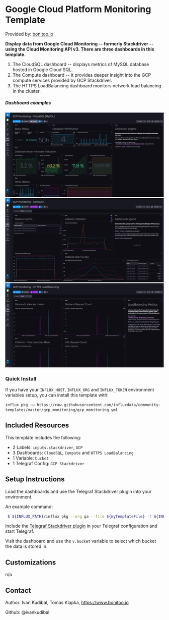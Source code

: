 # Google Cloud Platform Monitoring Template

Provided by: [bonitoo.io](.)

**Display data from Google Cloud Monitoring -- formerly Stackdriver -- using the
Cloud Monitoring API v3. There are three dashboards in this template.**

1. The CloudSQL dashboard -- displays metrics of MySQL database hosted in Google
   Cloud SQL.
2. The Compute dashboard -- it provides deeper insight into the GCP compute
   services provided by GCP Stackdriver.
3. The HTTPS LoadBalancing dashboard monitors network load balancing in the cluster.

##### Dashboard examples

![GCP Monitoring Cloud SQL](img/gcp-monitoring-cloudsql.png)
![GCP Monitoring Compute](img/gcp-monitoring-compute.png)
![GCP Monitoring LoadBalancing](img/gcp-monitoring-loadbalancing.png)

### Quick Install

If you have your `INFLUX_HOST`, `INFLUX_ORG` and `INFLUX_TOKEN` environment variables setup, you can install this template with:

```
influx pkg -u https://raw.githubusercontent.com/influxdata/community-templates/master/gcp_monitoring/gcp_monitoring.yml
```

## Included Resources

This template includes the following:

- 2 Labels: `inputs.stackdriver`, `GCP`
- 3 Dashboards: `CloudSQL`, `Compute` and `HTTPS LoadBalancing`
- 1 Variable: `bucket`
- 1 Telegraf Config: `GCP Stackdriver`

## Setup Instructions


Load the dashboards and use the Telegraf Stackdriver plugin into your
environment.

An example command:
```bash
 $ ${INFLUX_PATH}/influx pkg --org qa --file ${myTemplateFile} -t ${INFLUX_TOKEN}
```

Include the [Telegraf Stackdriver plugin](https://github.com/influxdata/telegraf/tree/master/plugins/inputs/stackdriver) in your Telegraf configuration and start Telegraf.


Visit the dashboard and use the `v.bucket` variable to select which bucket the data is stored in.


## Customizations

n/a

## Contact

Author: Ivan Kudibal, Tomas Klapka, https://www.bonitoo.io

Github: @ivankudibal
